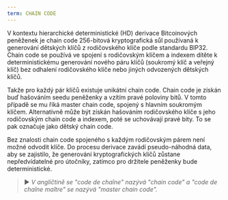 ```yaml
---
term: CHAIN CODE
---
```


V kontextu hierarchické deterministické (HD) derivace Bitcoinových peněženek je chain code 256-bitová kryptografická sůl používaná k generování dětských klíčů z rodičovského klíče podle standardu BIP32. Chain code se používá ve spojení s rodičovským klíčem a indexem dítěte k deterministickému generování nového páru klíčů (soukromý klíč a veřejný klíč) bez odhalení rodičovského klíče nebo jiných odvozených dětských klíčů.

Takže pro každý pár klíčů existuje unikátní chain code. Chain code je získán buď hašováním seedu peněženky a vzítím pravé poloviny bitů. V tomto případě se mu říká master chain code, spojený s hlavním soukromým klíčem. Alternativně může být získán hašováním rodičovského klíče s jeho rodičovským chain code a indexem, poté se uchovávají pravé bity. To se pak označuje jako dětský chain code.

Bez znalosti chain code spojeného s každým rodičovským párem není možné odvodit klíče. Do procesu derivace zavádí pseudo-náhodná data, aby se zajistilo, že generování kryptografických klíčů zůstane nepředvídatelné pro útočníky, zatímco pro držitele peněženky bude deterministické.

> ► *V angličtině se "code de chaîne" nazývá "chain code" a "code de chaîne maître" se nazývá "master chain code".*